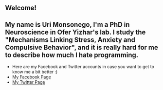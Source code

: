 
## Welcome!
My name is Uri Monsonego, I'm a PhD in Neuroscience in Ofer Yizhar's lab. I study the "Mechanisms Linking Stress, Anxiety and Compulsive Behavior", and it is really hard for me to describe how much I hate programming. 
  ---
* Here are my Facebook and Twitter accounts in case you want to get to know me a bit better :) 
* [My Facebook Page](https://www.facebook.com/uri.monsonego)
* [My Twitter Page](https://x.com/UriMons)

